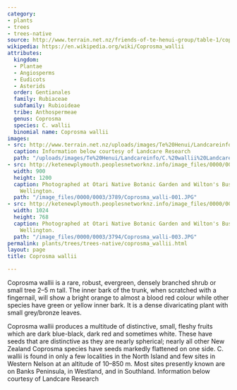 ```yaml
---
category:
- plants
- trees
- trees-native
source: http://www.terrain.net.nz/friends-of-te-henui-group/table-1/coprosma-wallii.html
wikipedia: https://en.wikipedia.org/wiki/Coprosma_wallii
attributes:
  kingdom:
  - Plantae
  - Angiosperms
  - Eudicots
  - Asterids
  order: Gentianales
  family: Rubiaceae
  subfamily: Rubioideae
  tribe: Anthospermeae
  genus: Coprosma
  species: C. wallii
  binomial name: Coprosma wallii
images:
- src: http://www.terrain.net.nz/uploads/images/Te%20Henui/Landcareinfo/C.%20wallii%20Landcare.jpg
  caption: Information below courtesy of Landcare Research
  path: "/uploads/images/Te%20Henui/Landcareinfo/C.%20wallii%20Landcare.jpg"
- src: http://ketenewplymouth.peoplesnetworknz.info/image_files/0000/0003/3789/Coprosma_walli-001.JPG
  width: 900
  height: 1200
  caption: Photographed at Otari Native Botanic Garden and Wilton's Bush Reserve.
    Wellington.
  path: "/image_files/0000/0003/3789/Coprosma_walli-001.JPG"
- src: http://ketenewplymouth.peoplesnetworknz.info/image_files/0000/0003/3794/Coprosma_walli-003.JPG
  width: 1024
  height: 768
  caption: Photographed at Otari Native Botanic Garden and Wilton's Bush Reserve.
    Wellington.
  path: "/image_files/0000/0003/3794/Coprosma_walli-003.JPG"
permalink: plants/trees/trees-native/coprosma_wallii.html
layout: page
title: Coprosma wallii

---
```

Coprosma wallii is a rare, robust, evergreen, densely branched shrub or small tree 2–5 m tall. The inner bark of the trunk, when scratched with a fingernail, will show a bright orange to almost a blood red colour while other species have green or yellow inner bark. It is a dense divaricating plant with small grey/bronze leaves.

Coprosma wallii produces a multitude of distinctive, small, fleshy fruits which are dark blue-black, dark red and sometimes white. These have seeds that are distinctive as they are nearly spherical; nearly all other New Zealand Coprosma species have seeds markedly flattened on one side.
C. wallii is found in only a few localities in the North Island and few sites in Western Nelson at an altitude of 10–850 m. Most sites presently known are on Banks Peninsula, in Westland, and in Southland.
Information below courtesy of Landcare Research
